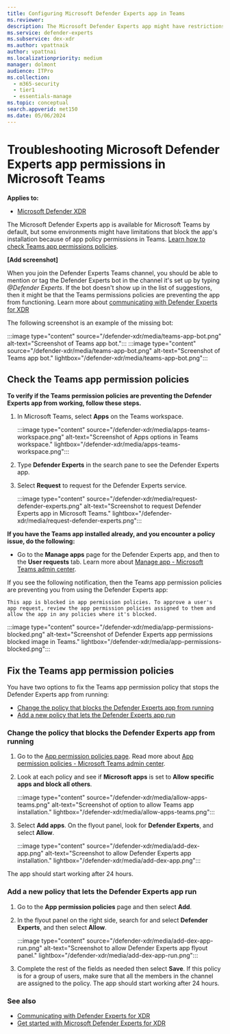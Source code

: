 ```yaml
---
title: Configuring Microsoft Defender Experts app in Teams
ms.reviewer:
description: The Microsoft Defender Experts app might have restrictions that affect its permissions in Teams
ms.service: defender-experts
ms.subservice: dex-xdr
ms.author: vpattnaik
author: vpattnai
ms.localizationpriority: medium
manager: dolmont
audience: ITPro
ms.collection:
  - m365-security
  - tier1
  - essentials-manage
ms.topic: conceptual
search.appverid: met150
ms.date: 05/06/2024
---
```


# Troubleshooting Microsoft Defender Experts app permissions in Microsoft Teams

**Applies to:**

- [Microsoft Defender XDR](microsoft-365-defender.md)

The Microsoft Defender Experts app is available for Microsoft Teams by default, but some environments might have limitations that block the app's installation because of app policy permissions in Teams. [Learn how to check Teams app permissions policies](#check-the-teams-app-permission-policies).

**[Add screenshot]**

When you join the Defender Experts Teams channel, you should be able to mention or tag the Defender Experts bot in the channel it's set up by typing _@Defender Experts_. If the bot doesn't show up in the list of suggestions, then it might be that the Teams permissions policies are preventing the app from functioning. Learn more about [communicating with Defender Experts for XDR](../defender-xdr/communicate-defender-experts-xdr.md)

The following screenshot is an example of the missing bot:

:::image type="content" source="/defender-xdr/media/teams-app-bot.png" alt-text="Screenshot of Teams app bot.":::
:::image type="content" source="/defender-xdr/media/teams-app-bot.png" alt-text="Screenshot of Teams app bot." lightbox="/defender-xdr/media/teams-app-bot.png":::

## Check the Teams app permission policies

**To verify if the Teams permission policies are preventing the Defender Experts app from working, follow these steps.**

1. In Microsoft Teams, select **Apps** on the Teams workspace.

   :::image type="content" source="/defender-xdr/media/apps-teams-workspace.png" alt-text="Screenshot of Apps options in Teams workspace." lightbox="/defender-xdr/media/apps-teams-workspace.png":::

2. Type **Defender Experts** in the search pane to see the Defender Experts app.
3. Select **Request** to request for the Defender Experts service.

    :::image type="content" source="/defender-xdr/media/request-defender-experts.png" alt-text="Screenshot to request Defender Experts app in Microsoft Teams." lightbox="/defender-xdr/media/request-defender-experts.png":::

**If you have the Teams app installed already, and you encounter a policy issue, do the following:**

- Go to the **Manage apps** page for the Defender Experts app, and then to the **User requests** tab. Learn more about [Manage app - Microsoft Teams admin center](/microsoftteams/manage-admin-app).

If you see the following notification, then the Teams app permission policies are preventing you from using the Defender Experts app:

```
This app is blocked in app permission policies. To approve a user's app request, review the app permission policies assigned to them and allow the app in any policies where it's blocked.
```

  :::image type="content" source="/defender-xdr/media/app-permissions-blocked.png" alt-text="Screenshot of Defender Experts app permissions blocked image in Teams." lightbox="/defender-xdr/media/app-permissions-blocked.png":::

## Fix the Teams app permission policies

You have two options to fix the Teams app permission policy that stops the Defender Experts app from running:

- [Change the policy that blocks the Defender Experts app from running](#change-the-policy-that-blocks-the-defender-experts-app-from-running)
- [Add a new policy that lets the Defender Experts app run](#add-a-new-policy-that-lets-the-defender-experts-app-run)

### Change the policy that blocks the Defender Experts app from running

1. Go to the [App permission policies page](https://admin.teams.microsoft.com/policies/app-permission). Read more about [App permission policies - Microsoft Teams admin center](/microsoftteams/teams-app-permission-policies).
2. Look at each policy and see if **Microsoft apps** is set to **Allow specific apps and block all others**.

   :::image type="content" source="/defender-xdr/media/allow-apps-teams.png" alt-text="Screenshot of option to allow Teams app installation." lightbox="/defender-xdr/media/allow-apps-teams.png":::

3. Select **Add apps**. On the flyout panel, look for **Defender Experts**, and select **Allow**.

   :::image type="content" source="/defender-xdr/media/add-dex-app.png" alt-text="Screenshot to allow Defender Experts app installation." lightbox="/defender-xdr/media/add-dex-app.png":::

The app should start working after 24 hours.

### Add a new policy that lets the Defender Experts app run

1. Go to the **App permission policies** page and then select **Add**.
2. In the flyout panel on the right side, search for and select **Defender Experts**, and then select **Allow**.

   :::image type="content" source="/defender-xdr/media/add-dex-app-run.png" alt-text="Screenshot to allow Defender Experts app flyout panel." lightbox="/defender-xdr/media/add-dex-app-run.png":::

3. Complete the rest of the fields as needed then select **Save**. If this policy is for a group of users, make sure that all the members in the channel are assigned to the policy. The app should start working after 24 hours.

### See also

- [Communicating with Defender Experts for XDR](communicate-defender-experts-xdr.md)
- [Get started with Microsoft Defender Experts for XDR](get-started-xdr.md)
